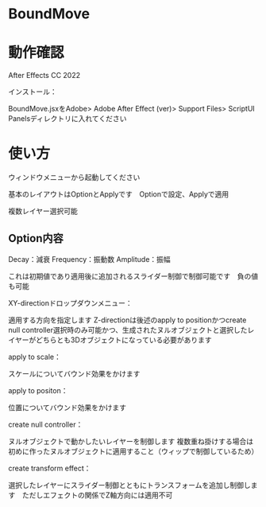 # BoundMove

# 動作確認

After Effects CC 2022

インストール：

BoundMove.jsxをAdobe> Adobe After Effect (ver)> Support Files> ScriptUI Panelsディレクトリに入れてください

# 使い方

ウィンドウメニューから起動してください

基本のレイアウトはOptionとApplyです　Optionで設定、Applyで適用

複数レイヤー選択可能

## Option内容

Decay：減衰
Frequency：振動数
Amplitude：振幅

これは初期値であり適用後に追加されるスライダー制御で制御可能です　負の値も可能

XY-directionドロップダウンメニュー：

適用する方向を指定します
Z-directionは後述のapply to positionかつcreate null controller選択時のみ可能かつ、生成されたヌルオブジェクトと選択したレイヤーがどちらとも3Dオブジェクトになっている必要があります

apply to scale：

スケールについてバウンド効果をかけます

apply to positon：

位置についてバウンド効果をかけます

create null controller：

ヌルオブジェクトで動かしたいレイヤーを制御します
複数重ね掛けする場合は初めに作ったヌルオブジェクトに適用すること（ウィップで制御しているため）

create transform effect：

選択したレイヤーにスライダー制御とともにトランスフォームを追加し制御します　ただしエフェクトの関係でZ軸方向には適用不可


